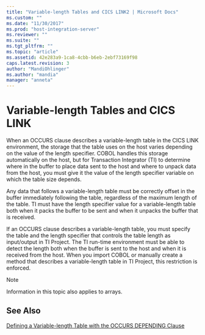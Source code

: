 ```yaml
---
title: "Variable-length Tables and CICS LINK2 | Microsoft Docs"
ms.custom: ""
ms.date: "11/30/2017"
ms.prod: "host-integration-server"
ms.reviewer: ""
ms.suite: ""
ms.tgt_pltfrm: ""
ms.topic: "article"
ms.assetid: 42e283a9-1ca8-4cbb-b6eb-2ebf73169f98
caps.latest.revision: 3
author: "MandiOhlinger"
ms.author: "mandia"
manager: "anneta"
---
```

# Variable-length Tables and CICS LINK
When an OCCURS clause describes a variable-length table in the CICS LINK environment, the storage that the table uses on the host varies depending on the value of the length specifier. COBOL handles this storage automatically on the host, but for Transaction Integrator (TI) to determine where in the buffer to place data sent to the host and where to unpack data from the host, you must give it the value of the length specifier variable on which the table size depends.  
  
 Any data that follows a variable-length table must be correctly offset in the buffer immediately following the table, regardless of the maximum length of the table. TI must have the length specifier value for a variable-length table both when it packs the buffer to be sent and when it unpacks the buffer that is received.  
  
 If an OCCURS clause describes a variable-length table, you must specify the table and the length specifier that controls the table length as input/output in TI Project. The TI run-time environment must be able to detect the length both when the buffer is sent to the host and when it is received from the host. When you import COBOL or manually create a method that describes a variable-length table in TI Project, this restriction is enforced.  
  
> [!NOTE]
>  Information in this topic also applies to arrays.  
  
## See Also  
 [Defining a Variable-length Table with the OCCURS DEPENDING Clause](../core/defining-a-variable-length-table-with-the-occurs-depending-clause.md)
